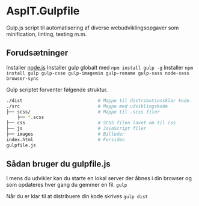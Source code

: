 # AspIT.Gulpfile
Gulp.js script til automatisering af diverse webudviklingsopgaver som minification, linting, testing m.m.

## Forudsætninger
Installer [node.js](https://nodejs.org/en/)
Installer gulp globalt med `npm install gulp -g`
Installer `npm install gulp gulp-csso gulp-imagemin gulp-rename gulp-sass node-sass browser-sync`

Gulp scriptet forventer følgende struktur.
```bash
./dist                            # Mappe til distributionsklar kode.
./src                             # Mappe med udviklingskode
├── scss/                         # Mappe til .scss filer
    ├── *.scss                    
├── css                           # SCSS filen lavet om til css
├── js                            # JavaScript filer
├── images                        # Billeder
index.html                        # Forsiden
gulpfile.js             
```

## Sådan bruger du gulpfile.js
I mens du udvikler kan du starte en lokal server der åbnes i din browser og som opdateres hver gang du gemmer en fil.
`gulp`

Når du er klar til at distribuere din kode skrives
`gulp dist`
